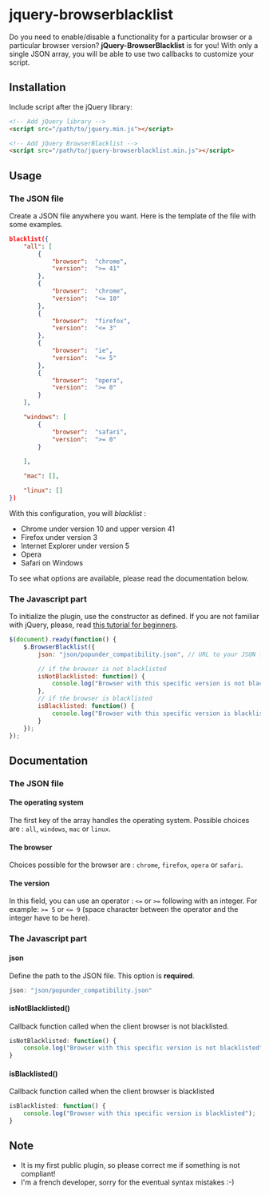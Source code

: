 # jquery-browserblacklist

Do you need to enable/disable a functionality for a particular browser or a particular browser version? **jQuery-BrowserBlacklist** is for you!
With only a single JSON array, you will be able to use two callbacks to customize your script.

## Installation

Include script after the jQuery library:

```html
<!-- Add jQuery library -->
<script src="/path/to/jquery.min.js"></script>

<!-- Add jQuery BrowserBlacklist -->
<script src="/path/to/jquery-browserblacklist.min.js"></script>
```

## Usage

### The JSON file

Create a JSON file anywhere you want. Here is the template of the file with some examples.

```json
blacklist({
	"all": [
		{
			"browser": 	"chrome",
			"version": 	">= 41"
		},
		{
			"browser": 	"chrome",
			"version": 	"<= 10"
		},
		{
			"browser": 	"firefox",
			"version": 	"<= 3"
		},
		{
			"browser": 	"ie",
			"version": 	"<= 5"
		},
		{
			"browser": 	"opera",
			"version": 	">= 0"
		}
	],

	"windows": [
		{
			"browser": 	"safari",
			"version":	">= 0"
		}
		
	],

	"mac": [],

	"linux": []
})
```

With this configuration, you will *blacklist* :
- Chrome under version 10 and upper version 41
- Firefox under version 3
- Internet Explorer under version 5
- Opera
- Safari on Windows

To see what options are available, please read the documentation below.

### The Javascript part

To initialize the plugin, use the constructor as defined. If you are not familiar with jQuery, please, read [this tutorial for beginners](http://docs.jquery.com/Tutorials:How_jQuery_Works).

```javascript
$(document).ready(function() {
    $.BrowserBlacklist({
        json: "json/popunder_compatibility.json", // URL to your JSON file

        // if the browser is not blacklisted
        isNotBlacklisted: function() {
            console.log("Browser with this specific version is not blacklisted");
        },
        // if the browser is blacklisted
        isBlacklisted: function() {
            console.log("Browser with this specific version is blacklisted");
        }
    });
});
```

## Documentation

### The JSON file

#### The operating system

The first key of the array handles the operating system. Possible choices are : `all`, `windows`, `mac` or `linux`.

#### The browser

Choices possible for the browser are : `chrome`, `firefox`, `opera` or `safari`.

#### The version

In this field, you can use an operator : `<=` or `>=` following with an integer. For example: `>= 5` or `<= 9` (space character between the operator and the integer have to be here).

### The Javascript part

#### json

Define the path to the JSON file. This option is **required**.

```javascript
json: "json/popunder_compatibility.json"
```

#### isNotBlacklisted()

Callback function called when the client browser is not blacklisted.

```javascript
isNotBlacklisted: function() {
    console.log("Browser with this specific version is not blacklisted");
}
```

#### isBlacklisted()

Callback function called when the client browser is blacklisted

```javascript
isBlacklisted: function() {
    console.log("Browser with this specific version is blacklisted");
}
```

## Note
- It is my first public plugin, so please correct me if something is not compliant!
- I'm a french developer, sorry for the eventual syntax mistakes :-)

